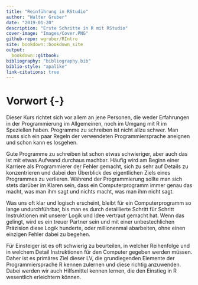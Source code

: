 ```yaml
---
title: "Reinführung in RStudio"
author: "Walter Gruber"
date: "2019-01-20"
description: "Erste Schritte in R mit RStudio"
cover-image: "Images/Cover.PNG"
github-repo: wgruber/RIntro
site: bookdown::bookdown_site
output:
  bookdown::gitbook:
bibliography: "bibliography.bib"
biblio-style: "apalike"
link-citations: true
---
```


# Vorwort {-}

Dieser Kurs richtet sich vor allem an jene Personen, die weder Erfahrungen in der Programmierung im Allgemeinen, noch im Umgang mit R im Speziellen haben. Programme zu schreiben ist nicht allzu schwer. Man muss sich ein paar Regeln der verwendeten Programmiersprache aneignen und schon kann es losgehen.

Gute Programme zu schreiben ist schon etwas schwieriger, aber auch das ist mit etwas Aufwand durchaus machbar. Häufig wird am Beginn einer Karriere als Programmierer der Fehler gemacht, sich zu sehr auf Details zu konzentrieren und dabei den Überblick des eigentlichen Ziels eines Programmes zu verlieren. Während der Programmierung sollte man sich stets darüber im Klaren sein, dass ein Computerprogramm immer genau das macht, was man ihm sagt und nichts macht, was man ihm nicht sagt.

Was uns oft klar und logisch erscheint, bleibt für ein Computerprogramm so lange undurchführbar, bis man es durch detaillierte Schritt für Schritt Instruktionen mit unserer Logik und Idee vertraut gemacht hat. Wenn das gelingt, wird es ein treuer Partner sein und mit einer unbestechlichen Präzision diese Logik hunderte, oder millionenmal abarbeiten, ohne einen einzigen Fehler dabei zu begehen.

Für Einsteiger ist es oft schwierig zu beurteilen, in welcher Reihenfolge und in welchem Detail Instruktionen für den Computer gegeben werden müssen. Daher ist es primäres Ziel dieser LV, die grundlegenden Elemente der Programmiersprache R kennen zulernen und diese richtig anzuwenden. Dabei werden wir auch Hilfsmittel kennen lernen, die den Einstieg in R wesentlich erleichtern können.  
